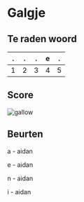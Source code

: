# Galgje

## Te raden woord

|.|.|.|e|.|
|-|-|-|-|-|
|1|2|3|4|5|

## Score
![gallow](./images/4.png)

## Beurten

a - aidan

e - aidan

n - aidan

i - aidan
